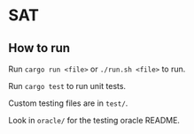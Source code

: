 # SAT

## How to run

Run `cargo run <file>` or `./run.sh <file>` to run.

Run `cargo test` to run unit tests.

Custom testing files are in `test/`.

Look in `oracle/` for the testing oracle README.
